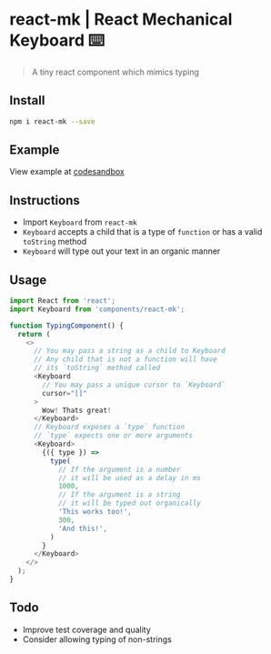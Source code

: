 # react-mk | React Mechanical Keyboard ⌨️

> A tiny react component which mimics typing

## Install

```sh
npm i react-mk --save
```

## Example

View example at [codesandbox](https://codesandbox.io/embed/react-mk-u6851)

## Instructions

- Import `Keyboard` from `react-mk`
- `Keyboard` accepts a child that is a type of `function` or has a valid `toString` method
- `Keyboard` will type out your text in an organic manner

## Usage

```js
import React from 'react';
import Keyboard from 'components/react-mk';

function TypingComponent() {
  return (
    <>
      // You may pass a string as a child to Keyboard 
      // Any child that is not a function will have
      // its `toString` method called
      <Keyboard
        // You may pass a unique cursor to `Keyboard`
        cursor="[]"
      >
        Wow! Thats great!
      </Keyboard>
      // Keyboard exposes a `type` function 
      // `type` expects one or more arguments
      <Keyboard>
        {({ type }) =>
          type(
            // If the argument is a number
            // it will be used as a delay in ms
            1000,
            // If the argument is a string
            // it will be typed out organically
            'This works too!',
            300,
            'And this!',
          )
        }
      </Keyboard>
    </>
  );
}
```

## Todo

- Improve test coverage and quality
- Consider allowing typing of non-strings
